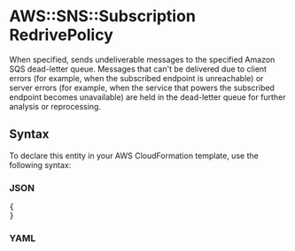 # AWS::SNS::Subscription RedrivePolicy

When specified, sends undeliverable messages to the specified Amazon SQS dead-letter queue. Messages that can't be delivered due to client errors (for example, when the subscribed endpoint is unreachable) or server errors (for example, when the service that powers the subscribed endpoint becomes unavailable) are held in the dead-letter queue for further analysis or reprocessing.

## Syntax

To declare this entity in your AWS CloudFormation template, use the following syntax:

### JSON

<pre>
{
}
</pre>

### YAML

<pre>
</pre>
